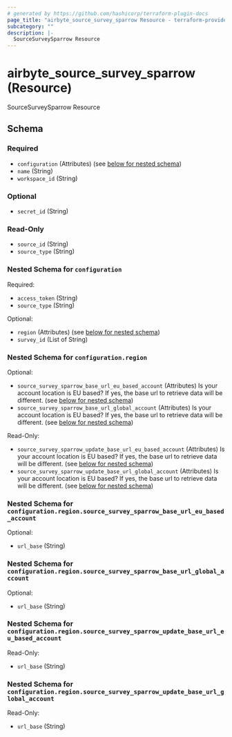 ```yaml
---
# generated by https://github.com/hashicorp/terraform-plugin-docs
page_title: "airbyte_source_survey_sparrow Resource - terraform-provider-airbyte"
subcategory: ""
description: |-
  SourceSurveySparrow Resource
---
```


# airbyte_source_survey_sparrow (Resource)

SourceSurveySparrow Resource



<!-- schema generated by tfplugindocs -->
## Schema

### Required

- `configuration` (Attributes) (see [below for nested schema](#nestedatt--configuration))
- `name` (String)
- `workspace_id` (String)

### Optional

- `secret_id` (String)

### Read-Only

- `source_id` (String)
- `source_type` (String)

<a id="nestedatt--configuration"></a>
### Nested Schema for `configuration`

Required:

- `access_token` (String)
- `source_type` (String)

Optional:

- `region` (Attributes) (see [below for nested schema](#nestedatt--configuration--region))
- `survey_id` (List of String)

<a id="nestedatt--configuration--region"></a>
### Nested Schema for `configuration.region`

Optional:

- `source_survey_sparrow_base_url_eu_based_account` (Attributes) Is your account location is EU based? If yes, the base url to retrieve data will be different. (see [below for nested schema](#nestedatt--configuration--region--source_survey_sparrow_base_url_eu_based_account))
- `source_survey_sparrow_base_url_global_account` (Attributes) Is your account location is EU based? If yes, the base url to retrieve data will be different. (see [below for nested schema](#nestedatt--configuration--region--source_survey_sparrow_base_url_global_account))

Read-Only:

- `source_survey_sparrow_update_base_url_eu_based_account` (Attributes) Is your account location is EU based? If yes, the base url to retrieve data will be different. (see [below for nested schema](#nestedatt--configuration--region--source_survey_sparrow_update_base_url_eu_based_account))
- `source_survey_sparrow_update_base_url_global_account` (Attributes) Is your account location is EU based? If yes, the base url to retrieve data will be different. (see [below for nested schema](#nestedatt--configuration--region--source_survey_sparrow_update_base_url_global_account))

<a id="nestedatt--configuration--region--source_survey_sparrow_base_url_eu_based_account"></a>
### Nested Schema for `configuration.region.source_survey_sparrow_base_url_eu_based_account`

Optional:

- `url_base` (String)


<a id="nestedatt--configuration--region--source_survey_sparrow_base_url_global_account"></a>
### Nested Schema for `configuration.region.source_survey_sparrow_base_url_global_account`

Optional:

- `url_base` (String)


<a id="nestedatt--configuration--region--source_survey_sparrow_update_base_url_eu_based_account"></a>
### Nested Schema for `configuration.region.source_survey_sparrow_update_base_url_eu_based_account`

Read-Only:

- `url_base` (String)


<a id="nestedatt--configuration--region--source_survey_sparrow_update_base_url_global_account"></a>
### Nested Schema for `configuration.region.source_survey_sparrow_update_base_url_global_account`

Read-Only:

- `url_base` (String)


